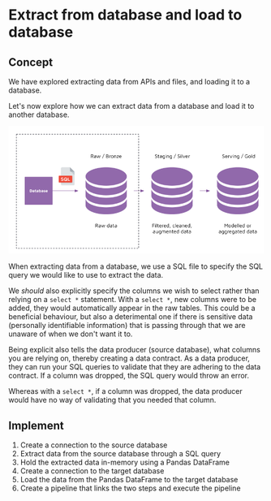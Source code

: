 # Extract from database and load to database 

## Concept 

We have explored extracting data from APIs and files, and loading it to a database. 

Let's now explore how we can extract data from a database and load it to another database. 

![images/extract_database.png](images/extract_database.png)

When extracting data from a database, we use a SQL file to specify the SQL query we would like to use to extract the data. 

We *should* also explicitly specify the columns we wish to select rather than relying on a `select *` statement. With a `select *`, new columns were to be added, they would automatically appear in the raw tables. This could be a beneficial behaviour, but also a deterimental one if there is sensitive data (personally identifiable information) that is passing through that we are unaware of when we don't want it to. 

Being explicit also tells the data producer (source database), what columns you are relying on, thereby creating a data contract. As a data producer, they can run your SQL queries to validate that they are adhering to the data contract. If a column was dropped, the SQL query would throw an error. 

Whereas with a `select *`, if a column was dropped, the data producer would have no way of validating that you needed that column. 

## Implement 

1. Create a connection to the source database 
2. Extract data from the source database through a SQL query 
3. Hold the extracted data in-memory using a Pandas DataFrame
4. Create a connection to the target database 
5. Load the data from the Pandas DataFrame to the target database 
6. Create a pipeline that links the two steps and execute the pipeline 
